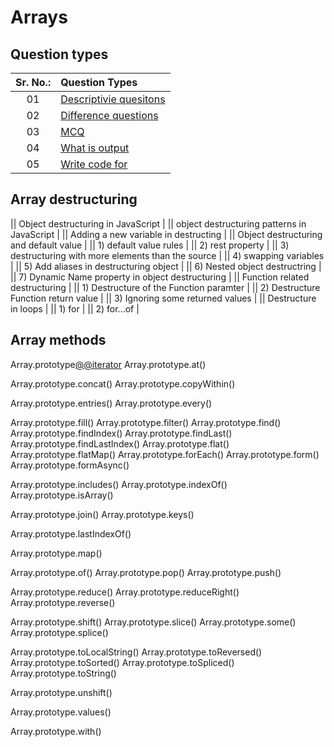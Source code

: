 # Arrays

## Question types

| Sr. No.: | Question Types |
| :---: | :--- |
| 01 | [Descriptivie quesitons](./descriptiveQuestions.md) |
| 02 | [Difference questions](./differenceQuestions.md) |
| 03 | [MCQ](./MCQ.md) |
| 04 | [What is output](./whatIsOutPut.md) |
| 05 | [Write code for](./writeCodeFor.md) |

## Array destructuring

|| Object destructuring in JavaScript |
|| object destructuring patterns in JavaScript |
|| Adding a new variable in destructing |
|| Object destructuring and default value |
|| 1) default value rules |
|| 2) rest property |
|| 3) destructuring with more elements than the source |
|| 4) swapping variables |
|| 5) Add aliases in destructuring object |
|| 6) Nested object destructring |
|| 7) Dynamic Name property in object destructuring |
|| Function related destructuring |
|| 1) Destructure of the Function paramter |
|| 2) Destructure Function return value |
|| 3) Ignoring some returned values |
|| Destructure in loops |
|| 1) for  |
|| 2) for...of |

## Array methods

Array.prototype[@@iterator]()
Array.prototype.at()

Array.prototype.concat()
Array.prototype.copyWithin()

Array.prototype.entries()
Array.prototype.every()

Array.prototype.fill()
Array.prototype.filter()
Array.prototype.find()
Array.prototype.findIndex()
Array.prototype.findLast()
Array.prototype.findLastIndex()
Array.prototype.flat()
Array.prototype.flatMap()
Array.prototype.forEach()
Array.prototype.form()
Array.prototype.formAsync()

Array.prototype.includes()
Array.prototype.indexOf()
Array.prototype.isArray()

Array.prototype.join()
Array.prototype.keys()

Array.prototype.lastIndexOf()

Array.prototype.map()

Array.prototype.of()
Array.prototype.pop()
Array.prototype.push()

Array.prototype.reduce()
Array.prototype.reduceRight()
Array.prototype.reverse()

Array.prototype.shift()
Array.prototype.slice()
Array.prototype.some()
Array.prototype.splice()

Array.prototype.toLocalString()
Array.prototype.toReversed()
Array.prototype.toSorted()
Array.prototype.toSpliced()
Array.prototype.toString()

Array.prototype.unshift()

Array.prototype.values()

Array.prototype.with()
